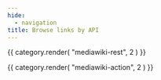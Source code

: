 ```yaml
---
hide:
  - navigation
title: Browse links by API
---
```


<!--This is an experimental page, it may have content that renders not ideally -->
{{ category.render( "mediawiki-rest", 2 ) }}

{{ category.render( "mediawiki-action", 2 ) }}
